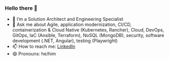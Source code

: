### Hello there 👋

- 🔭 I’m a Solution Architect and Engineering Specialist
- 💬 Ask me about Agile, application modernization, CI/CD, containerization & Cloud Native (Kubernetes, Rancher), Cloud, DevOps, GitOps, IaC (Ansible, Terraform), NoSQL (MongoDB), security, software development (.NET, Angular), testing (Playwright)
- 📫 How to reach me: [LinkedIn](https://www.linkedin.com/in/berthomas/)
- 😄 Pronouns: he/him
